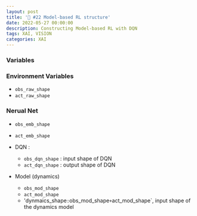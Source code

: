 ```yaml
---
layout: post
title: '🔮 #22 Model-based RL structure'
date: 2022-05-27 00:00:00
description: Constructing Model-based RL with DQN
tags: XAI, VISION
categories: XAI
---
```




### Variables 


### Environment Variables
* `obs_raw_shape`
* `act_raw_shape`


### Nerual Net

* `obs_emb_shape`
* `act_emb_shape`


* DQN : 
    * `obs_dqn_shape` : input shape of DQN
    * `act_dqn_shape` : output shape of DQN

* Model (dynamics)
    * `obs_mod_shape` 
    * `act_mod_shape` 
    * 'dynmaics_shape` : `obs_mod_shape` + `act_mod_shape`, input shape of the dynamics model




